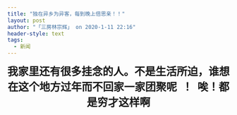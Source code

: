 ```yaml
---
title: "独在异乡为异客，每到晚上倍思亲！！"
layout: post
author: "「三房林宗辉」 on 2020-1-11 22:16"
header-style: text
tags:
  - 新闻
---
```


<head></head>
<body>
 <div align="center"> 
  <font size="5"><strong>我家里还有很多挂念的人。不是生活所迫，谁想在这个地方过年而不回家一家团聚呢&nbsp;&nbsp;！&nbsp;&nbsp;唉！都是穷才这样啊 </strong></font> 
 </div>
 <br>
</body>


